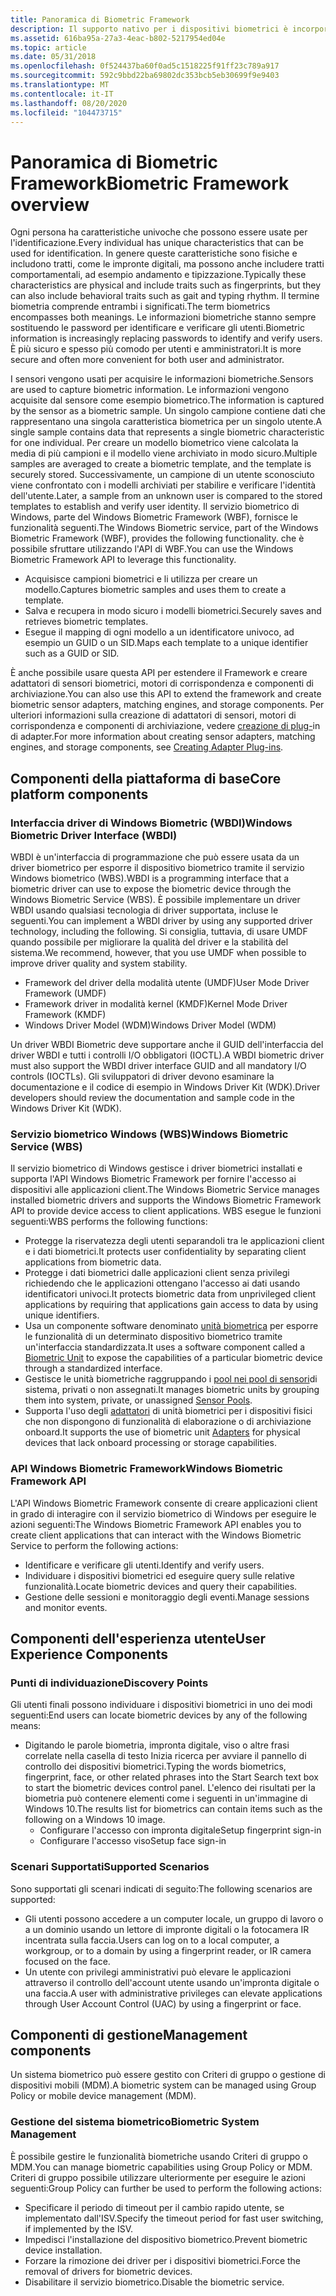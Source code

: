 ```yaml
---
title: Panoramica di Biometric Framework
description: Il supporto nativo per i dispositivi biometrici è incorporato in Windows.
ms.assetid: 616ba95a-27a3-4eac-b802-5217954ed04e
ms.topic: article
ms.date: 05/31/2018
ms.openlocfilehash: 0f524437ba60f0ad5c1518225f91ff23c789a917
ms.sourcegitcommit: 592c9bbd22ba69802dc353bcb5eb30699f9e9403
ms.translationtype: MT
ms.contentlocale: it-IT
ms.lasthandoff: 08/20/2020
ms.locfileid: "104473715"
---
```

# <a name="biometric-framework-overview"></a><span data-ttu-id="e7c9f-103">Panoramica di Biometric Framework</span><span class="sxs-lookup"><span data-stu-id="e7c9f-103">Biometric Framework overview</span></span>

<span data-ttu-id="e7c9f-104">Ogni persona ha caratteristiche univoche che possono essere usate per l'identificazione.</span><span class="sxs-lookup"><span data-stu-id="e7c9f-104">Every individual has unique characteristics that can be used for identification.</span></span> <span data-ttu-id="e7c9f-105">In genere queste caratteristiche sono fisiche e includono tratti, come le impronte digitali, ma possono anche includere tratti comportamentali, ad esempio andamento e tipizzazione.</span><span class="sxs-lookup"><span data-stu-id="e7c9f-105">Typically these characteristics are physical and include traits such as fingerprints, but they can also include behavioral traits such as gait and typing rhythm.</span></span> <span data-ttu-id="e7c9f-106">Il termine biometria comprende entrambi i significati.</span><span class="sxs-lookup"><span data-stu-id="e7c9f-106">The term biometrics encompasses both meanings.</span></span> <span data-ttu-id="e7c9f-107">Le informazioni biometriche stanno sempre sostituendo le password per identificare e verificare gli utenti.</span><span class="sxs-lookup"><span data-stu-id="e7c9f-107">Biometric information is increasingly replacing passwords to identify and verify users.</span></span> <span data-ttu-id="e7c9f-108">È più sicuro e spesso più comodo per utenti e amministratori.</span><span class="sxs-lookup"><span data-stu-id="e7c9f-108">It is more secure and often more convenient for both user and administrator.</span></span>

<span data-ttu-id="e7c9f-109">I sensori vengono usati per acquisire le informazioni biometriche.</span><span class="sxs-lookup"><span data-stu-id="e7c9f-109">Sensors are used to capture biometric information.</span></span> <span data-ttu-id="e7c9f-110">Le informazioni vengono acquisite dal sensore come esempio biometrico.</span><span class="sxs-lookup"><span data-stu-id="e7c9f-110">The information is captured by the sensor as a biometric sample.</span></span> <span data-ttu-id="e7c9f-111">Un singolo campione contiene dati che rappresentano una singola caratteristica biometrica per un singolo utente.</span><span class="sxs-lookup"><span data-stu-id="e7c9f-111">A single sample contains data that represents a single biometric characteristic for one individual.</span></span> <span data-ttu-id="e7c9f-112">Per creare un modello biometrico viene calcolata la media di più campioni e il modello viene archiviato in modo sicuro.</span><span class="sxs-lookup"><span data-stu-id="e7c9f-112">Multiple samples are averaged to create a biometric template, and the template is securely stored.</span></span> <span data-ttu-id="e7c9f-113">Successivamente, un campione di un utente sconosciuto viene confrontato con i modelli archiviati per stabilire e verificare l'identità dell'utente.</span><span class="sxs-lookup"><span data-stu-id="e7c9f-113">Later, a sample from an unknown user is compared to the stored templates to establish and verify user identity.</span></span> <span data-ttu-id="e7c9f-114">Il servizio biometrico di Windows, parte del Windows Biometric Framework (WBF), fornisce le funzionalità seguenti.</span><span class="sxs-lookup"><span data-stu-id="e7c9f-114">The Windows Biometric service, part of the Windows Biometric Framework (WBF), provides the following functionality.</span></span> <span data-ttu-id="e7c9f-115">che è possibile sfruttare utilizzando l'API di WBF.</span><span class="sxs-lookup"><span data-stu-id="e7c9f-115">You can use the Windows Biometric Framework API to leverage this functionality.</span></span>

-   <span data-ttu-id="e7c9f-116">Acquisisce campioni biometrici e li utilizza per creare un modello.</span><span class="sxs-lookup"><span data-stu-id="e7c9f-116">Captures biometric samples and uses them to create a template.</span></span>
-   <span data-ttu-id="e7c9f-117">Salva e recupera in modo sicuro i modelli biometrici.</span><span class="sxs-lookup"><span data-stu-id="e7c9f-117">Securely saves and retrieves biometric templates.</span></span>
-   <span data-ttu-id="e7c9f-118">Esegue il mapping di ogni modello a un identificatore univoco, ad esempio un GUID o un SID.</span><span class="sxs-lookup"><span data-stu-id="e7c9f-118">Maps each template to a unique identifier such as a GUID or SID.</span></span>

<span data-ttu-id="e7c9f-119">È anche possibile usare questa API per estendere il Framework e creare adattatori di sensori biometrici, motori di corrispondenza e componenti di archiviazione.</span><span class="sxs-lookup"><span data-stu-id="e7c9f-119">You can also use this API to extend the framework and create biometric sensor adapters, matching engines, and storage components.</span></span> <span data-ttu-id="e7c9f-120">Per ulteriori informazioni sulla creazione di adattatori di sensori, motori di corrispondenza e componenti di archiviazione, vedere [creazione di plug-](creating-adapter-plug-ins.md)in di adapter.</span><span class="sxs-lookup"><span data-stu-id="e7c9f-120">For more information about creating sensor adapters, matching engines, and storage components, see [Creating Adapter Plug-ins](creating-adapter-plug-ins.md).</span></span>

## <a name="core-platform-components"></a><span data-ttu-id="e7c9f-121">Componenti della piattaforma di base</span><span class="sxs-lookup"><span data-stu-id="e7c9f-121">Core platform components</span></span>

### <a name="windows-biometric-driver-interface-wbdi"></a><span data-ttu-id="e7c9f-122">Interfaccia driver di Windows Biometric (WBDI)</span><span class="sxs-lookup"><span data-stu-id="e7c9f-122">Windows Biometric Driver Interface (WBDI)</span></span>

<span data-ttu-id="e7c9f-123">WBDI è un'interfaccia di programmazione che può essere usata da un driver biometrico per esporre il dispositivo biometrico tramite il servizio Windows biometrico (WBS).</span><span class="sxs-lookup"><span data-stu-id="e7c9f-123">WBDI is a programming interface that a biometric driver can use to expose the biometric device through the Windows Biometric Service (WBS).</span></span> <span data-ttu-id="e7c9f-124">È possibile implementare un driver WBDI usando qualsiasi tecnologia di driver supportata, incluse le seguenti.</span><span class="sxs-lookup"><span data-stu-id="e7c9f-124">You can implement a WBDI driver by using any supported driver technology, including the following.</span></span> <span data-ttu-id="e7c9f-125">Si consiglia, tuttavia, di usare UMDF quando possibile per migliorare la qualità del driver e la stabilità del sistema.</span><span class="sxs-lookup"><span data-stu-id="e7c9f-125">We recommend, however, that you use UMDF when possible to improve driver quality and system stability.</span></span>

-   <span data-ttu-id="e7c9f-126">Framework del driver della modalità utente (UMDF)</span><span class="sxs-lookup"><span data-stu-id="e7c9f-126">User Mode Driver Framework (UMDF)</span></span>
-   <span data-ttu-id="e7c9f-127">Framework driver in modalità kernel (KMDF)</span><span class="sxs-lookup"><span data-stu-id="e7c9f-127">Kernel Mode Driver Framework (KMDF)</span></span>
-   <span data-ttu-id="e7c9f-128">Windows Driver Model (WDM)</span><span class="sxs-lookup"><span data-stu-id="e7c9f-128">Windows Driver Model (WDM)</span></span>

<span data-ttu-id="e7c9f-129">Un driver WBDI Biometric deve supportare anche il GUID dell'interfaccia del driver WBDI e tutti i controlli I/O obbligatori (IOCTL).</span><span class="sxs-lookup"><span data-stu-id="e7c9f-129">A WBDI biometric driver must also support the WBDI driver interface GUID and all mandatory I/O controls (IOCTLs).</span></span> <span data-ttu-id="e7c9f-130">Gli sviluppatori di driver devono esaminare la documentazione e il codice di esempio in Windows Driver Kit (WDK).</span><span class="sxs-lookup"><span data-stu-id="e7c9f-130">Driver developers should review the documentation and sample code in the Windows Driver Kit (WDK).</span></span>

### <a name="windows-biometric-service-wbs"></a><span data-ttu-id="e7c9f-131">Servizio biometrico Windows (WBS)</span><span class="sxs-lookup"><span data-stu-id="e7c9f-131">Windows Biometric Service (WBS)</span></span>

<span data-ttu-id="e7c9f-132">Il servizio biometrico di Windows gestisce i driver biometrici installati e supporta l'API Windows Biometric Framework per fornire l'accesso ai dispositivi alle applicazioni client.</span><span class="sxs-lookup"><span data-stu-id="e7c9f-132">The Windows Biometric Service manages installed biometric drivers and supports the Windows Biometric Framework API to provide device access to client applications.</span></span> <span data-ttu-id="e7c9f-133">WBS esegue le funzioni seguenti:</span><span class="sxs-lookup"><span data-stu-id="e7c9f-133">WBS performs the following functions:</span></span>

-   <span data-ttu-id="e7c9f-134">Protegge la riservatezza degli utenti separandoli tra le applicazioni client e i dati biometrici.</span><span class="sxs-lookup"><span data-stu-id="e7c9f-134">It protects user confidentiality by separating client applications from biometric data.</span></span>
-   <span data-ttu-id="e7c9f-135">Protegge i dati biometrici dalle applicazioni client senza privilegi richiedendo che le applicazioni ottengano l'accesso ai dati usando identificatori univoci.</span><span class="sxs-lookup"><span data-stu-id="e7c9f-135">It protects biometric data from unprivileged client applications by requiring that applications gain access to data by using unique identifiers.</span></span>
-   <span data-ttu-id="e7c9f-136">Usa un componente software denominato [unità biometrica](/previous-versions//dd401512(v=vs.85)) per esporre le funzionalità di un determinato dispositivo biometrico tramite un'interfaccia standardizzata.</span><span class="sxs-lookup"><span data-stu-id="e7c9f-136">It uses a software component called a [Biometric Unit](/previous-versions//dd401512(v=vs.85)) to expose the capabilities of a particular biometric device through a standardized interface.</span></span>
-   <span data-ttu-id="e7c9f-137">Gestisce le unità biometriche raggruppando i [pool nei pool di sensori](sensor-pools.md)di sistema, privati o non assegnati.</span><span class="sxs-lookup"><span data-stu-id="e7c9f-137">It manages biometric units by grouping them into system, private, or unassigned [Sensor Pools](sensor-pools.md).</span></span>
-   <span data-ttu-id="e7c9f-138">Supporta l'uso degli [adattatori](/previous-versions//dd401508(v=vs.85)) di unità biometrici per i dispositivi fisici che non dispongono di funzionalità di elaborazione o di archiviazione onboard.</span><span class="sxs-lookup"><span data-stu-id="e7c9f-138">It supports the use of biometric unit [Adapters](/previous-versions//dd401508(v=vs.85)) for physical devices that lack onboard processing or storage capabilities.</span></span>

### <a name="windows-biometric-framework-api"></a><span data-ttu-id="e7c9f-139">API Windows Biometric Framework</span><span class="sxs-lookup"><span data-stu-id="e7c9f-139">Windows Biometric Framework API</span></span>

<span data-ttu-id="e7c9f-140">L'API Windows Biometric Framework consente di creare applicazioni client in grado di interagire con il servizio biometrico di Windows per eseguire le azioni seguenti:</span><span class="sxs-lookup"><span data-stu-id="e7c9f-140">The Windows Biometric Framework API enables you to create client applications that can interact with the Windows Biometric Service to perform the following actions:</span></span>

-   <span data-ttu-id="e7c9f-141">Identificare e verificare gli utenti.</span><span class="sxs-lookup"><span data-stu-id="e7c9f-141">Identify and verify users.</span></span>
-   <span data-ttu-id="e7c9f-142">Individuare i dispositivi biometrici ed eseguire query sulle relative funzionalità.</span><span class="sxs-lookup"><span data-stu-id="e7c9f-142">Locate biometric devices and query their capabilities.</span></span>
-   <span data-ttu-id="e7c9f-143">Gestione delle sessioni e monitoraggio degli eventi.</span><span class="sxs-lookup"><span data-stu-id="e7c9f-143">Manage sessions and monitor events.</span></span>

## <a name="user-experience-components"></a><span data-ttu-id="e7c9f-144">Componenti dell'esperienza utente</span><span class="sxs-lookup"><span data-stu-id="e7c9f-144">User Experience Components</span></span>

### <a name="discovery-points"></a><span data-ttu-id="e7c9f-145">Punti di individuazione</span><span class="sxs-lookup"><span data-stu-id="e7c9f-145">Discovery Points</span></span>

<span data-ttu-id="e7c9f-146">Gli utenti finali possono individuare i dispositivi biometrici in uno dei modi seguenti:</span><span class="sxs-lookup"><span data-stu-id="e7c9f-146">End users can locate biometric devices by any of the following means:</span></span>

-   <span data-ttu-id="e7c9f-147">Digitando le parole biometria, impronta digitale, viso o altre frasi correlate nella casella di testo Inizia ricerca per avviare il pannello di controllo dei dispositivi biometrici.</span><span class="sxs-lookup"><span data-stu-id="e7c9f-147">Typing the words biometrics, fingerprint, face, or other related phrases into the Start Search text box to start the biometric devices control panel.</span></span> <span data-ttu-id="e7c9f-148">L'elenco dei risultati per la biometria può contenere elementi come i seguenti in un'immagine di Windows 10.</span><span class="sxs-lookup"><span data-stu-id="e7c9f-148">The results list for biometrics can contain items such as the following on a Windows 10 image.</span></span>
    -   <span data-ttu-id="e7c9f-149">Configurare l'accesso con impronta digitale</span><span class="sxs-lookup"><span data-stu-id="e7c9f-149">Setup fingerprint sign-in</span></span>
    -   <span data-ttu-id="e7c9f-150">Configurare l'accesso viso</span><span class="sxs-lookup"><span data-stu-id="e7c9f-150">Setup face sign-in</span></span>

### <a name="supported-scenarios"></a><span data-ttu-id="e7c9f-151">Scenari Supportati</span><span class="sxs-lookup"><span data-stu-id="e7c9f-151">Supported Scenarios</span></span>

<span data-ttu-id="e7c9f-152">Sono supportati gli scenari indicati di seguito:</span><span class="sxs-lookup"><span data-stu-id="e7c9f-152">The following scenarios are supported:</span></span>

-   <span data-ttu-id="e7c9f-153">Gli utenti possono accedere a un computer locale, un gruppo di lavoro o a un dominio usando un lettore di impronte digitali o la fotocamera IR incentrata sulla faccia.</span><span class="sxs-lookup"><span data-stu-id="e7c9f-153">Users can log on to a local computer, a workgroup, or to a domain by using a fingerprint reader, or IR camera focused on the face.</span></span>
-   <span data-ttu-id="e7c9f-154">Un utente con privilegi amministrativi può elevare le applicazioni attraverso il controllo dell'account utente usando un'impronta digitale o una faccia.</span><span class="sxs-lookup"><span data-stu-id="e7c9f-154">A user with administrative privileges can elevate applications through User Account Control (UAC) by using a fingerprint or face.</span></span>

## <a name="management-components"></a><span data-ttu-id="e7c9f-155">Componenti di gestione</span><span class="sxs-lookup"><span data-stu-id="e7c9f-155">Management components</span></span>

<span data-ttu-id="e7c9f-156">Un sistema biometrico può essere gestito con Criteri di gruppo o gestione di dispositivi mobili (MDM).</span><span class="sxs-lookup"><span data-stu-id="e7c9f-156">A biometric system can be managed using Group Policy or mobile device management (MDM).</span></span>

### <a name="biometric-system-management"></a><span data-ttu-id="e7c9f-157">Gestione del sistema biometrico</span><span class="sxs-lookup"><span data-stu-id="e7c9f-157">Biometric System Management</span></span>

<span data-ttu-id="e7c9f-158">È possibile gestire le funzionalità biometriche usando Criteri di gruppo o MDM.</span><span class="sxs-lookup"><span data-stu-id="e7c9f-158">You can manage biometric capabilities using Group Policy or MDM.</span></span> <span data-ttu-id="e7c9f-159">Criteri di gruppo possibile utilizzare ulteriormente per eseguire le azioni seguenti:</span><span class="sxs-lookup"><span data-stu-id="e7c9f-159">Group Policy can further be used to perform the following actions:</span></span>

-   <span data-ttu-id="e7c9f-160">Specificare il periodo di timeout per il cambio rapido utente, se implementato dall'ISV.</span><span class="sxs-lookup"><span data-stu-id="e7c9f-160">Specify the timeout period for fast user switching, if implemented by the ISV.</span></span>
-   <span data-ttu-id="e7c9f-161">Impedisci l'installazione del dispositivo biometrico.</span><span class="sxs-lookup"><span data-stu-id="e7c9f-161">Prevent biometric device installation.</span></span>
-   <span data-ttu-id="e7c9f-162">Forzare la rimozione dei driver per i dispositivi biometrici.</span><span class="sxs-lookup"><span data-stu-id="e7c9f-162">Force the removal of drivers for biometric devices.</span></span>
-   <span data-ttu-id="e7c9f-163">Disabilitare il servizio biometrico.</span><span class="sxs-lookup"><span data-stu-id="e7c9f-163">Disable the biometric service.</span></span>

 

 
